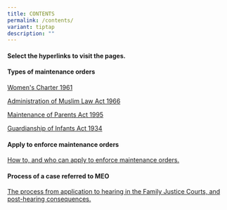 ```yaml
---
title: CONTENTS
permalink: /contents/
variant: tiptap
description: ""
---
```

<h4>Select the hyperlinks to visit the pages.</h4>
<h4>Types of maintenance orders</h4>
<p><a href="/women-s-charter-1961/" rel="noopener nofollow" target="_blank">Women's Charter 1961</a>
</p>
<p><a href="/administration-of-muslim-law-act-1966/" rel="noopener nofollow" target="_blank">Administration of Muslim Law Act 1966</a>
</p>
<p><a href="/maintenance-of-parents-act-1995/" rel="noopener nofollow" target="_blank">Maintenance of Parents Act 1995</a>
</p>
<p><a href="/guardianship-of-infants-act-1934/" rel="noopener nofollow" target="_blank">Guardianship of Infants Act 1934</a>
</p>
<h4>Apply to enforce maintenance orders</h4>
<p><a href="/apply-to-enforce-maintenance-orders/" rel="noopener nofollow" target="_blank">How to, and who can apply to enforce maintenance orders.</a>
</p>
<h4>Process of a case referred to MEO</h4>
<p><a href="/process-of-a-case-referred-to-an-meo/" rel="noopener nofollow" target="_blank">The process from application to hearing in the Family Justice Courts, and post-hearing consequences.</a>
</p>
<p></p>